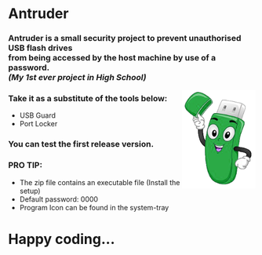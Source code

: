 # Antruder

### Antruder is a small security project to prevent unauthorised USB flash drives <br> from being accessed by the host machine by use of a password. <br> <i>(My 1st ever project in High School)</i>


 <img src="/images/icon.png" alt="icon" width="150px" height="200px" align="right">


### Take it as a substitute of the tools below:
* USB Guard
* Port Locker

### You can test the first release version.

### PRO TIP:
* The zip file contains an executable file (Install the setup)
* Default password: 0000
* Program Icon can be found in the system-tray
  

# Happy coding...

